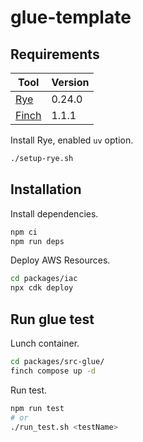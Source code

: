 # glue-template

## Requirements

|Tool|Version|
|---|---|
|[Rye](https://github.com/mitsuhiko/rye)|0.24.0
|[Finch](https://github.com/runfinch/finch)|1.1.1


Install Rye, enabled `uv` option.

```bash
./setup-rye.sh
```

## Installation

Install dependencies.
```bash
npm ci
npm run deps
```

Deploy AWS Resources.
```bash
cd packages/iac
npx cdk deploy
```

## Run glue test

Lunch container.
```bash
cd packages/src-glue/
finch compose up -d
```

Run test.
```bash
npm run test
# or
./run_test.sh <testName>
```
